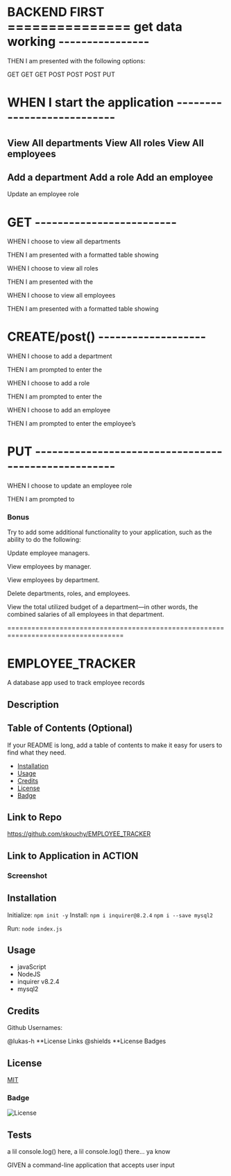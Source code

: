 
# BACKEND FIRST =============== get data working ----------------

THEN I am presented with the following options: 
 <!-- TODO:  CREATE prepared statements for each GET, then test, then insert statement into schema -->
 <!-- *?* view all departments,  --> GET
 <!-- *?* view all roles,  --> GET
 <!-- *?* view all employees,  --> GET

 <!-- TODO:  CREATE prepared statements for each CREATE, then test, then insert statement into schema -->
 <!-- ? add a department,  --> POST
 <!-- ? add a role,  --> POST
 <!-- ? add an employee,  --> POST
 
 <!-- TODO:  CREATE prepared statements for each UPDATE, then test, then insert statement into schema -->
 <!-- ! and update an employee role --> PUT




# WHEN I start the application ---------------------------
 <!-- TODO:  Inquirer Prompts -->
 <!--@ What would you like to do? -->
 View All departments
 View All roles
 View All employees
 -----------------
 Add a department
 Add a role
 Add an employee
 -----------------
 Update an employee role


# GET -------------------------

WHEN I choose to view all departments
 <!-- TODO:  Inquirer Function to call working router.get(API/departments)  -->

THEN I am presented with a formatted table showing 
<!-- *?* department names -->
<!-- *?* department ids -->



WHEN I choose to view all roles
 <!-- TODO:  Inquirer Function to call working router.get(API/roles)  -->
THEN I am presented with the 
<!-- *** job title,  -->
<!-- *** role id,  -->
<!-- *** the department that role belongs to--><!-- * REFERENCE department_id -->
<!-- *** the salary for that role -->



WHEN I choose to view all employees
 <!-- TODO:  Inquirer Function to call working router.get(API/employees)  -->
THEN I am presented with a formatted table showing 
  <!-- employee data, including  -->
<!-- * employee ids,  -->
<!-- * first names,  -->
<!-- * last names,  -->
<!-- * job titles,  -->
<!-- * departments,  --><!-- * REFERENCE department_id -->
<!-- * salaries,  -->
<!-- * managers that the employees report to --><!-- * REFERENCE department.manager_id -->
<!-- ????? TODO: CREATE Manager table?????? --->




# CREATE/post() -------------------

WHEN I choose to add a department
 <!-- TODO:  Inquirer Function to call working router.post(API/department)  -->
THEN I am prompted to enter the 
<!-- ? name of the department  -->
<!-- and that department is added to the database -->



WHEN I choose to add a role
 <!-- TODO:  Inquirer Function to call working router.post(API/role)  -->
THEN I am prompted to enter the 
<!-- ? name,  -->
<!-- ? salary,  -->
<!-- ? department_id for the role 
<!-- and that role is added to the database --> 


WHEN I choose to add an employee
 <!-- TODO:  Inquirer Function to call working router.post(API/employee)  -->
THEN I am prompted to enter the employee’s 
<!-- ? first name,  -->
<!-- ? last name,  -->
<!-- ? role, -->
<!-- ? and manager,  -->
<!-- and that employee is added to the database -->



# PUT ----------------------------------------------------
WHEN I choose to update an employee role
 <!-- TODO:  Inquirer Function to call working router.put(API/employee/:id)  -->
THEN I am prompted to 
<!-- ! select an employee to update and  -->
<!-- ? their new role  -->
<!-- and this information is updated in the database -->




### Bonus
Try to add some additional functionality to your application, such as the ability to do the following:

Update employee managers.

View employees by manager.

View employees by department.

Delete departments, roles, and employees.

View the total utilized budget of a department—in other words, the combined salaries of all employees in that department.










===================================================================================
# EMPLOYEE_TRACKER
A database app used to track employee records

## Description



## Table of Contents (Optional)

If your README is long, add a table of contents to make it easy for users to find what they need.

- [Installation](#installation) 
- [Usage](#usage)
- [Credits](#credits)
- [License](#license)
- [Badge](#license)

## Link to Repo
https://github.com/skouchy/EMPLOYEE_TRACKER

## Link to Application in ACTION
<!--![https://watch.screencastify.com/v/hI4xljqc0NWfY3nCDT5i] -->

### Screenshot
<!-- ![screenshot_skouchy_EMPLOYEE_TRACKER](https://user-images.githubusercontent.com/119292219/229270875-3c36d0c7-015f-49e9-a626-199ddf858f81.png) -->


## Installation

Initialize: `npm init -y`
Install: `npm i inquirer@8.2.4`
        `npm i --save mysql2`

Run: `node index.js`

## Usage
* javaScript
* NodeJS
* inquirer v8.2.4
* mysql2

## Credits
Github Usernames:

@lukas-h **License Links
@shields **License Badges

## License
[MIT](https://opensource.org/badge/license/MIT/)
### Badge

![License](https://img.shields.io/badge/License-MIT-yellow.svg)

## Tests

a lil console.log() here, 
a lil console.log() there... ya know


GIVEN a command-line application that accepts user input


